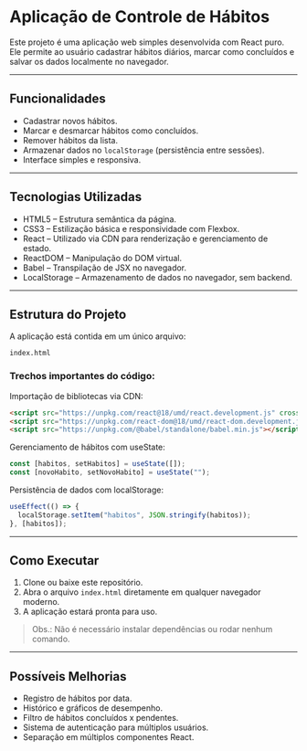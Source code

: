 # Aplicação de Controle de Hábitos

Este projeto é uma aplicação web simples desenvolvida com React puro. Ele permite ao usuário cadastrar hábitos diários, marcar como concluídos e salvar os dados localmente no navegador.

---

## Funcionalidades

- Cadastrar novos hábitos.
- Marcar e desmarcar hábitos como concluídos.
- Remover hábitos da lista.
- Armazenar dados no `localStorage` (persistência entre sessões).
- Interface simples e responsiva.

---

## Tecnologias Utilizadas

- HTML5 – Estrutura semântica da página.
- CSS3 – Estilização básica e responsividade com Flexbox.
- React – Utilizado via CDN para renderização e gerenciamento de estado.
- ReactDOM – Manipulação do DOM virtual.
- Babel – Transpilação de JSX no navegador.
- LocalStorage – Armazenamento de dados no navegador, sem backend.

---

## Estrutura do Projeto

A aplicação está contida em um único arquivo:

```
index.html
```

### Trechos importantes do código:

Importação de bibliotecas via CDN:

```html
<script src="https://unpkg.com/react@18/umd/react.development.js" crossorigin></script>
<script src="https://unpkg.com/react-dom@18/umd/react-dom.development.js" crossorigin></script>
<script src="https://unpkg.com/@babel/standalone/babel.min.js"></script>
```

Gerenciamento de hábitos com useState:

```jsx
const [habitos, setHabitos] = useState([]);
const [novoHabito, setNovoHabito] = useState("");
```

Persistência de dados com localStorage:

```jsx
useEffect(() => {
  localStorage.setItem("habitos", JSON.stringify(habitos));
}, [habitos]);
```

---

## Como Executar

1. Clone ou baixe este repositório.
2. Abra o arquivo `index.html` diretamente em qualquer navegador moderno.
3. A aplicação estará pronta para uso.

> Obs.: Não é necessário instalar dependências ou rodar nenhum comando.

---

## Possíveis Melhorias

- Registro de hábitos por data.
- Histórico e gráficos de desempenho.
- Filtro de hábitos concluídos x pendentes.
- Sistema de autenticação para múltiplos usuários.
- Separação em múltiplos componentes React.